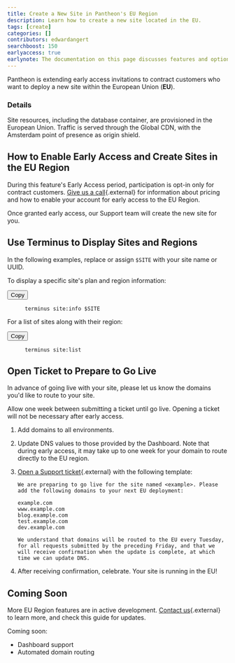 ```yaml
---
title: Create a New Site in Pantheon's EU Region
description: Learn how to create a new site located in the EU.
tags: [create]
categories: []
contributors: edwardangert
searchboost: 150
earlyaccess: true
earlynote: The documentation on this page discusses features and options that are not yet available to all users.
---
```


Pantheon is extending early access invitations to contract customers who want to deploy a new site within the European Union (**EU**).

### Details

Site resources, including the database container, are provisioned in the European Union. Traffic is served through the Global CDN, with the Amsterdam point of presence as origin shield.

## How to Enable Early Access and Create Sites in the EU Region

During this feature's Early Access period, participation is opt-in only for contract customers. [Give us a call](https://pantheon.io/contact-us){.external} for information about pricing and how to enable your account for early access to the EU Region.

Once granted early access, our Support team will create the new site for you.

## Use Terminus to Display Sites and Regions

In the following examples, replace or assign `$SITE` with your site name or UUID.

To display a specific site's plan and region information:

<div class="copy-snippet">
  <button class="btn btn-default btn-clippy" data-clipboard-target="#terminus-site-info">Copy</button>
  <figure><pre id="terminus-site-info"><code class="command bash" data-lang="bash">terminus site:info $SITE</code></pre></figure>
</div>

For a list of sites along with their region:

<div class="copy-snippet">
  <button class="btn btn-default btn-clippy" data-clipboard-target="#terminus-site-list">Copy</button>
  <figure><pre id="terminus-site-list"><code class="command bash" data-lang="bash">terminus site:list</code></pre></figure>
</div>

## Open Ticket to Prepare to Go Live

In advance of going live with your site, please let us know the domains you'd like to route to your site.

Allow one week between submitting a ticket until go live. Opening a ticket will not be necessary after early access.

1.  Add domains to all environments.
2.  Update DNS values to those provided by the Dashboard. Note that during early access, it may take up to one week for your domain to route directly to the EU region.
3.  [Open a Support ticket](https://dashboard.pantheon.io/#support){.external} with the following template:

    ```nohighlight
    We are preparing to go live for the site named <example>. Please add the following domains to your next EU deployment:

    example.com
    www.example.com
    blog.example.com
    test.example.com
    dev.example.com

    We understand that domains will be routed to the EU every Tuesday, for all requests submitted by the preceding Friday, and that we will receive confirmation when the update is complete, at which time we can update DNS.
    ```
4. After receiving confirmation, celebrate. Your site is running in the EU!

## Coming Soon

More EU Region features are in active development. [Contact us](https://pantheon.io/contact-us){.external} to learn more, and check this guide for updates.

Coming soon:

  - Dashboard support
  - Automated domain routing

